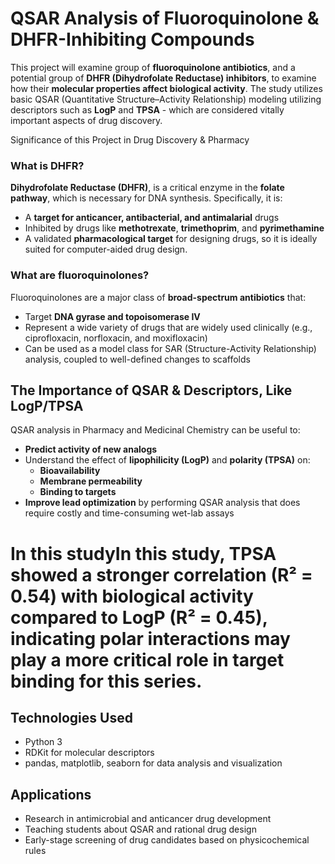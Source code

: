  # QSAR Analysis of Fluoroquinolone & DHFR-Inhibiting Compounds

This project will examine group of **fluoroquinolone antibiotics**, and a potential group of **DHFR (Dihydrofolate Reductase) inhibitors**, to examine how their **molecular properties affect biological activity**. The study utilizes basic QSAR (Quantitative Structure–Activity Relationship) modeling utilizing descriptors such as **LogP** and **TPSA** - which are considered vitally important aspects of drug discovery.



 Significance of this Project in Drug Discovery & Pharmacy

###  What is DHFR?
**Dihydrofolate Reductase (DHFR)**, is a critical enzyme in the **folate pathway**, which is necessary for DNA synthesis. Specifically, it is:
- A **target for anticancer, antibacterial, and antimalarial** drugs
- Inhibited by drugs like **methotrexate**, **trimethoprim**, and **pyrimethamine**
- A validated **pharmacological target** for designing drugs, so it is ideally suited for computer-aided drug design.

###  What are fluoroquinolones?
Fluoroquinolones are a major class of **broad-spectrum antibiotics** that:
- Target **DNA gyrase and topoisomerase IV**
- Represent a wide variety of drugs that are widely used clinically (e.g., ciprofloxacin, norfloxacin, and moxifloxacin)
- Can be used as a model class for SAR (Structure-Activity Relationship) analysis, coupled to well-defined changes to scaffolds



##  The Importance of QSAR & Descriptors, Like LogP/TPSA

QSAR analysis in Pharmacy and Medicinal Chemistry can be useful to:
- **Predict activity of new analogs**
- Understand the effect of **lipophilicity (LogP)** and **polarity (TPSA)** on:
  - **Bioavailability**
  - **Membrane permeability**
  - **Binding to targets**
- **Improve lead optimization** by performing QSAR analysis that does require costly and time-consuming wet-lab assays

# In this studyIn this study, **TPSA** showed a stronger correlation (R² = 0.54) with biological activity compared to LogP (R² = 0.45), indicating **polar interactions** may play a more critical role in target binding for this series.




##  Technologies Used

- Python 3
- RDKit for molecular descriptors
- pandas, matplotlib, seaborn for data analysis and visualization


##  Applications

-  Research in antimicrobial and anticancer drug development
-  Teaching  students about QSAR and rational drug design
-  Early-stage screening of drug candidates based on physicochemical rules




